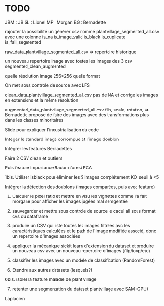 # TODO

JBM : JB
SL : Lionel
MP : Morgan
BG : Bernadette



rajouter la possibilité un générer csv nommé plantvillage_segmented_all.csv
avec une colonne is_na 
is_image_valid 
is_black 
is_duplicate 
is_fail_segmented 



raw_data_plantvillage_segmented_all.csv => repertoire historique 





un nouveau repertoire image avec toutes les images des 3 csv segmented_clean_augmented

quelle résolution image 256*256
quelle format 

On met sous controle de source avec LFS

clean_data_plantvillage_segmented_all.csv
pas de NA et corrige les images en extensions et la même résolution 

augmented_data_plantvillage_segmented_all.csv
flip, scale, rotation, 
=> Bernadette propose de faire des images avec des transformations plus dans les classes minoritaires





Slide pour expliquer l’industrialisation du code 

Integer le standard image corrompue et l’image doublon


Intégrer les features Bernadettes 


Faire 2 CSV clean et outliers

Puis feature importance
Radom forest 
PCA



1bis. Utiliser isblack pour éliminer les 5 images complétement KO, seuil à <5

Intégrer la détection des doublons (images comparées, puis avec feature)


1. Calculer le pixel ratio et mettre en visu les vignettes comme l'a fait morgane pour afficher les images jugées mal semgentée
 
2. sauvegarder et mettre sous controle de source le cacul all sous format cvs du dataframe
 
3. produire un CSV qui liste toutes les images filtrées avc les caractéristiques calculées et le path de l'image modifiée associé, donc un repertoire d'images associées
  
4. appliquer la mécanique sickit learn d'extension du dataset et produire un nouveau csv avec un nouveau repertoire d'images (flip/loop/etc)
 
5. classifier les images avec un modèle de classification (RandomForest) 

6. Etendre aux autres datasets (lesquels?)

6bis. isoler la feature maladie de plant village 

7. retenter une segmentation du dataset plantvillage avec SAM (GPU)




Laplacien
